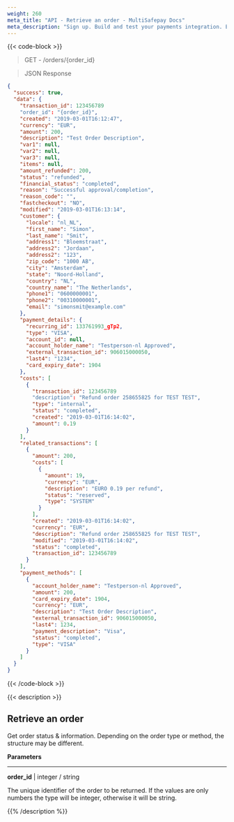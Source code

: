 ```yaml
---
weight: 260
meta_title: "API - Retrieve an order - MultiSafepay Docs"
meta_description: "Sign up. Build and test your payments integration. Explore our products and services. Use our API Reference, SDKs, and wrappers. Get support."
---
```

{{< code-block >}}
> GET - /orders/{order_id}


> JSON Response

```json
{
  "success": true,
  "data": {
    "transaction_id": 123456789
    "order_id": "{order_id}",
    "created": "2019-03-01T16:12:47",
    "currency": "EUR",
    "amount": 200,
    "description": "Test Order Description",
    "var1": null,
    "var2": null,
    "var3": null,
    "items": null,
    "amount_refunded": 200,
    "status": "refunded",
    "financial_status": "completed",
    "reason": "Successful approval/completion",
    "reason_code": "",
    "fastcheckout": "NO",
    "modified": "2019-03-01T16:13:14",
    "customer": {
      "locale": "nl_NL",
      "first_name": "Simon",
      "last_name": "Smit",
      "address1": "Bloemstraat",
      "address2": "Jordaan",
      "address2": "123",
      "zip_code": "1000 AB",
      "city": "Amsterdam",
      "state": "Noord-Holland",
      "country": "NL",
      "country_name": "The Netherlands",
      "phone1": "0600000001",
      "phone2": "00310000001",
      "email": "simonsmit@example.com"
    },
    "payment_details": {
      "recurring_id": 133761993_gTp2,
      "type": "VISA",
      "account_id": null,
      "account_holder_name": "Testperson-nl Approved",
      "external_transaction_id": 906015000050,
      "last4": "1234",
      "card_expiry_date": 1904
    },
    "costs": [
      {
        "transaction_id": 123456789
        "description": "Refund order 258655825 for TEST TEST",
        "type": "internal",
        "status": "completed",
        "created": "2019-03-01T16:14:02",
        "amount": 0.19
      }
    ],
    "related_transactions": [
      {
        "amount": 200,
        "costs": [
          {
            "amount": 19,
            "currency": "EUR",
            "description": "EURO 0.19 per refund",
            "status": "reserved",
            "type": "SYSTEM"
          }
        ],
        "created": "2019-03-01T16:14:02",
        "currency": "EUR",
        "description": "Refund order 258655825 for TEST TEST",
        "modified": "2019-03-01T16:14:02",
        "status": "completed",
        "transaction_id": 123456789
      }
    ],
    "payment_methods": [
      {
        "account_holder_name": "Testperson-nl Approved",
        "amount": 200,
        "card_expiry_date": 1904,
        "currency": "EUR",
        "description": "Test Order Description",
        "external_transaction_id": 906015000050,
        "last4": 1234,
        "payment_description": "Visa",
        "status": "completed",
        "type": "VISA"
      }
    ]
  }
}
```
{{< /code-block >}}

{{< description >}}
## Retrieve an order

Get order status & information. Depending on the order type or method, the structure may be different.

**Parameters**

----------------

__order_id__ | integer / string

The unique identifier of the order to be returned. If the values are only numbers the type will be integer, otherwise it will be string.                                      


{{% /description %}}
